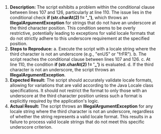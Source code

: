 ﻿1. **Description:** The script exhibits a problem within the conditional clause between lines 107 and 126, particularly at line 110. The issue lies in the conditional check **if (str.charAt(2) != '\_')**, which throws an **IllegalArgumentException** for strings that do not have an underscore at the third character position. This condition seems to be overly restrictive, potentially leading to exceptions for valid locale formats that do not strictly adhere to this underscore requirement at the specified position.
1. **Steps to Reproduce:** a. Execute the script with a locale string where the third character is not an underscore (e.g., "enUS" or "frFR"). b. The script reaches the conditional clause between lines 107 and 126. c. At line 110, the condition **if (str.charAt(2) != '\_')** is evaluated. d. If the third character is not an underscore, the script throws an **IllegalArgumentException**.
1. **Expected Result:** The script should accurately validate locale formats, allowing for variations that are valid according to the Java Locale class specifications. It should not restrict the format to only those with an underscore at the third character position unless such a format is explicitly required by the application's logic.
1. **Actual Result:** The script throws an **IllegalArgumentException** for any locale string where the third character is not an underscore, regardless of whether the string represents a valid locale format. This results in a failure to process valid locale strings that do not meet this specific underscore criterion.

